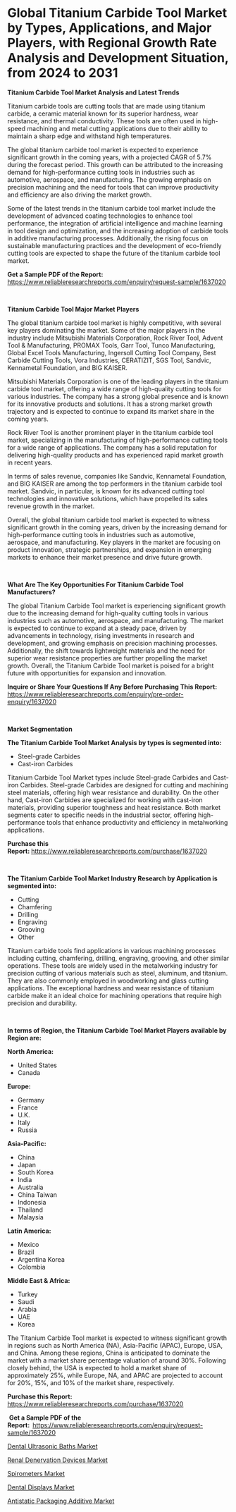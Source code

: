 <p><h1>Global Titanium Carbide Tool Market by Types, Applications, and Major Players, with Regional Growth Rate Analysis and Development Situation, from 2024 to 2031</h1></p><p><strong>Titanium Carbide Tool Market Analysis and Latest Trends</strong></p>
<p><p>Titanium carbide tools are cutting tools that are made using titanium carbide, a ceramic material known for its superior hardness, wear resistance, and thermal conductivity. These tools are often used in high-speed machining and metal cutting applications due to their ability to maintain a sharp edge and withstand high temperatures.</p><p>The global titanium carbide tool market is expected to experience significant growth in the coming years, with a projected CAGR of 5.7% during the forecast period. This growth can be attributed to the increasing demand for high-performance cutting tools in industries such as automotive, aerospace, and manufacturing. The growing emphasis on precision machining and the need for tools that can improve productivity and efficiency are also driving the market growth.</p><p>Some of the latest trends in the titanium carbide tool market include the development of advanced coating technologies to enhance tool performance, the integration of artificial intelligence and machine learning in tool design and optimization, and the increasing adoption of carbide tools in additive manufacturing processes. Additionally, the rising focus on sustainable manufacturing practices and the development of eco-friendly cutting tools are expected to shape the future of the titanium carbide tool market.</p></p>
<p><strong>Get a Sample PDF of the Report:&nbsp;</strong> <a href="https://www.reliableresearchreports.com/enquiry/request-sample/1637020">https://www.reliableresearchreports.com/enquiry/request-sample/1637020</a></p>
<p>&nbsp;</p>
<p><strong>Titanium Carbide Tool Major Market Players</strong></p>
<p><p>The global titanium carbide tool market is highly competitive, with several key players dominating the market. Some of the major players in the industry include Mitsubishi Materials Corporation, Rock River Tool, Advent Tool & Manufacturing, PROMAX Tools, Garr Tool, Tunco Manufacturing, Global Excel Tools Manufacturing, Ingersoll Cutting Tool Company, Best Carbide Cutting Tools, Vora Industries, CERATIZIT, SGS Tool, Sandvic, Kennametal Foundation, and BIG KAISER.</p><p>Mitsubishi Materials Corporation is one of the leading players in the titanium carbide tool market, offering a wide range of high-quality cutting tools for various industries. The company has a strong global presence and is known for its innovative products and solutions. It has a strong market growth trajectory and is expected to continue to expand its market share in the coming years.</p><p>Rock River Tool is another prominent player in the titanium carbide tool market, specializing in the manufacturing of high-performance cutting tools for a wide range of applications. The company has a solid reputation for delivering high-quality products and has experienced rapid market growth in recent years.</p><p>In terms of sales revenue, companies like Sandvic, Kennametal Foundation, and BIG KAISER are among the top performers in the titanium carbide tool market. Sandvic, in particular, is known for its advanced cutting tool technologies and innovative solutions, which have propelled its sales revenue growth in the market.</p><p>Overall, the global titanium carbide tool market is expected to witness significant growth in the coming years, driven by the increasing demand for high-performance cutting tools in industries such as automotive, aerospace, and manufacturing. Key players in the market are focusing on product innovation, strategic partnerships, and expansion in emerging markets to enhance their market presence and drive future growth.</p></p>
<p>&nbsp;</p>
<p><strong>What Are The Key Opportunities For Titanium Carbide Tool Manufacturers?</strong></p>
<p><p>The global Titanium Carbide Tool market is experiencing significant growth due to the increasing demand for high-quality cutting tools in various industries such as automotive, aerospace, and manufacturing. The market is expected to continue to expand at a steady pace, driven by advancements in technology, rising investments in research and development, and growing emphasis on precision machining processes. Additionally, the shift towards lightweight materials and the need for superior wear resistance properties are further propelling the market growth. Overall, the Titanium Carbide Tool market is poised for a bright future with opportunities for expansion and innovation.</p></p>
<p><strong>Inquire or Share Your Questions If Any Before Purchasing This Report:</strong> <a href="https://www.reliableresearchreports.com/enquiry/pre-order-enquiry/1637020">https://www.reliableresearchreports.com/enquiry/pre-order-enquiry/1637020</a></p>
<p>&nbsp;</p>
<p><strong>Market Segmentation</strong></p>
<p><strong>The Titanium Carbide Tool Market Analysis by types is segmented into:</strong></p>
<p><ul><li>Steel-grade Carbides</li><li>Cast-iron Carbides</li></ul></p>
<p><p>Titanium Carbide Tool Market types include Steel-grade Carbides and Cast-iron Carbides. Steel-grade Carbides are designed for cutting and machining steel materials, offering high wear resistance and durability. On the other hand, Cast-iron Carbides are specialized for working with cast-iron materials, providing superior toughness and heat resistance. Both market segments cater to specific needs in the industrial sector, offering high-performance tools that enhance productivity and efficiency in metalworking applications.</p></p>
<p><strong>Purchase this Report:&nbsp;</strong><a href="https://www.reliableresearchreports.com/purchase/1637020">https://www.reliableresearchreports.com/purchase/1637020</a></p>
<p>&nbsp;</p>
<p><strong>The Titanium Carbide Tool Market Industry Research by Application is segmented into:</strong></p>
<p><ul><li>Cutting</li><li>Chamfering</li><li>Drilling</li><li>Engraving</li><li>Grooving</li><li>Other</li></ul></p>
<p><p>Titanium carbide tools find applications in various machining processes including cutting, chamfering, drilling, engraving, grooving, and other similar operations. These tools are widely used in the metalworking industry for precision cutting of various materials such as steel, aluminum, and titanium. They are also commonly employed in woodworking and glass cutting applications. The exceptional hardness and wear resistance of titanium carbide make it an ideal choice for machining operations that require high precision and durability.</p></p>
<p>&nbsp;</p>
<p><strong>In terms of Region, the Titanium Carbide Tool Market Players available by Region are:</strong></p>
<p>
    <p> <strong> North America: </strong>
        <ul>
            <li>United States</li>
            <li>Canada</li>
        </ul>
        </p> 
    <p> <strong> Europe: </strong>
        <ul>
            <li>Germany</li>
            <li>France</li>
            <li>U.K.</li>
            <li>Italy</li>
            <li>Russia</li>
        </ul>
        </p> 
    <p> <strong> Asia-Pacific: </strong>
        <ul>
            <li>China</li>
            <li>Japan</li>
            <li>South Korea</li>
            <li>India</li>
            <li>Australia</li>
            <li>China Taiwan</li>
            <li>Indonesia</li>
            <li>Thailand</li>
            <li>Malaysia</li>
        </ul>
        </p> 
    <p> <strong> Latin America: </strong>
        <ul>
            <li>Mexico</li>
            <li>Brazil</li>
            <li>Argentina Korea</li>
            <li>Colombia</li>
        </ul>
        </p> 
    <p> <strong> Middle East & Africa: </strong>
        <ul>
            <li>Turkey</li>
            <li>Saudi</li>
            <li>Arabia</li>
            <li>UAE</li>
            <li>Korea</li>
        </ul>
    </p>
    </p>
<p><p>The Titanium Carbide Tool market is expected to witness significant growth in regions such as North America (NA), Asia-Pacific (APAC), Europe, USA, and China. Among these regions, China is anticipated to dominate the market with a market share percentage valuation of around 30%. Following closely behind, the USA is expected to hold a market share of approximately 25%, while Europe, NA, and APAC are projected to account for 20%, 15%, and 10% of the market share, respectively.</p></p>
<p><strong>Purchase this Report: </strong><a href="https://www.reliableresearchreports.com/purchase/1637020">https://www.reliableresearchreports.com/purchase/1637020</a></p>
<p>&nbsp;<strong>Get a Sample PDF of the Report:&nbsp;&nbsp;</strong><a href="https://www.reliableresearchreports.com/enquiry/request-sample/1637020">https://www.reliableresearchreports.com/enquiry/request-sample/1637020</a></p>
<p><strong></strong></p>
<p><p><a href="https://medium.com/@royross51/dental-ultrasonic-baths-market-size-cagr-trends-2024-2030-161e2ab8d2dd">Dental Ultrasonic Baths Market</a></p><p><a href="https://medium.com/@samanthamason1930/analyzing-renal-denervation-devices-market-global-industry-perspective-and-forecast-2024-to-2031-3e0ba14bb1f2">Renal Denervation Devices Market</a></p><p><a href="https://medium.com/@myrticecole/spirometers-market-research-report-its-history-and-forecast-2024-to-2031-bf53817ab33c">Spirometers Market</a></p><p><a href="https://medium.com/@royross51/dental-displays-market-size-reveals-the-best-marketing-channels-in-global-industry-ee1d367079eb">Dental Displays Market</a></p><p><a href="https://github.com/Whitneyboyettebo9kiw7yr13/Market-Research-Report-List-1/blob/main/antistatic-packaging-additive-market.md">Antistatic Packaging Additive Market</a></p></p>